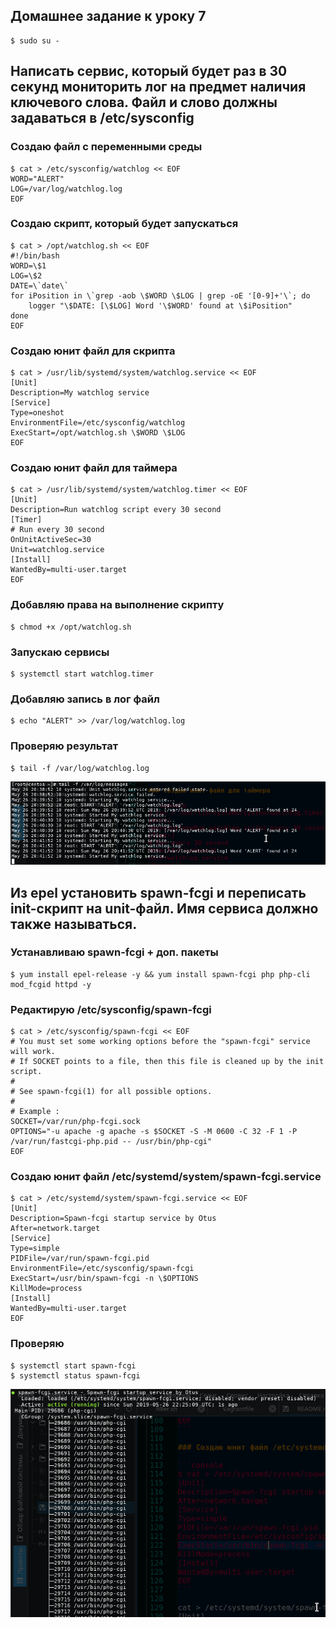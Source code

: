 
## Домашнее задание к уроку 7

```console
$ sudo su -
```

## Написать сервис, который будет раз в 30 секунд мониторить лог на предмет наличия ключевого слова. Файл и слово должны задаваться в /etc/sysconfig

### Создаю файл с переменными среды

```console
$ cat > /etc/sysconfig/watchlog << EOF
WORD="ALERT"
LOG=/var/log/watchlog.log
EOF
```

### Создаю скрипт, который будет запускаться

```console
$ cat > /opt/watchlog.sh << EOF
#!/bin/bash
WORD=\$1
LOG=\$2
DATE=\`date\`
for iPosition in \`grep -aob \$WORD \$LOG | grep -oE '[0-9]+'\`; do
    logger "\$DATE: [\$LOG] Word '\$WORD' found at \$iPosition"
done
EOF
```

### Создаю юнит файл для скрипта

```console
$ cat > /usr/lib/systemd/system/watchlog.service << EOF
[Unit]
Description=My watchlog service
[Service]
Type=oneshot
EnvironmentFile=/etc/sysconfig/watchlog
ExecStart=/opt/watchlog.sh \$WORD \$LOG
EOF
```

### Создаю юнит файл для таймера

```console
$ cat > /usr/lib/systemd/system/watchlog.timer << EOF
[Unit]
Description=Run watchlog script every 30 second
[Timer]
# Run every 30 second
OnUnitActiveSec=30
Unit=watchlog.service
[Install]
WantedBy=multi-user.target
EOF
```

### Добавляю права на выполнение скрипту

```console
$ chmod +x /opt/watchlog.sh
```

### Запускаю сервисы

```console
$ systemctl start watchlog.timer
```

### Добавляю запись в лог файл

```console
$ echo "ALERT" >> /var/log/watchlog.log
```

### Проверяю результат

```console
$ tail -f /var/log/watchlog.log
```

![](images/lesson7/Screenshot_20190526_234134.png)

## Из epel установить spawn-fcgi и переписать init-скрипт на unit-файл. Имя сервиса должно также называться.

### Устанавливаю spawn-fcgi + доп. пакеты

```console
$ yum install epel-release -y && yum install spawn-fcgi php php-cli mod_fcgid httpd -y
```

### Редактирую /etc/sysconfig/spawn-fcgi

```console
$ cat > /etc/sysconfig/spawn-fcgi << EOF
# You must set some working options before the "spawn-fcgi" service will work.
# If SOCKET points to a file, then this file is cleaned up by the init script.
#
# See spawn-fcgi(1) for all possible options.
#
# Example :
SOCKET=/var/run/php-fcgi.sock
OPTIONS="-u apache -g apache -s $SOCKET -S -M 0600 -C 32 -F 1 -P /var/run/fastcgi-php.pid -- /usr/bin/php-cgi"
EOF
```

### Создаю юнит файл /etc/systemd/system/spawn-fcgi.service

```console
$ cat > /etc/systemd/system/spawn-fcgi.service << EOF
[Unit]
Description=Spawn-fcgi startup service by Otus
After=network.target
[Service]
Type=simple
PIDFile=/var/run/spawn-fcgi.pid
EnvironmentFile=/etc/sysconfig/spawn-fcgi
ExecStart=/usr/bin/spawn-fcgi -n \$OPTIONS
KillMode=process
[Install]
WantedBy=multi-user.target
EOF
```

### Проверяю

```console
$ systemctl start spawn-fcgi
$ systemctl status spawn-fcgi
```

![](/images/lesson7/Screenshot_20190527_012506.png)
